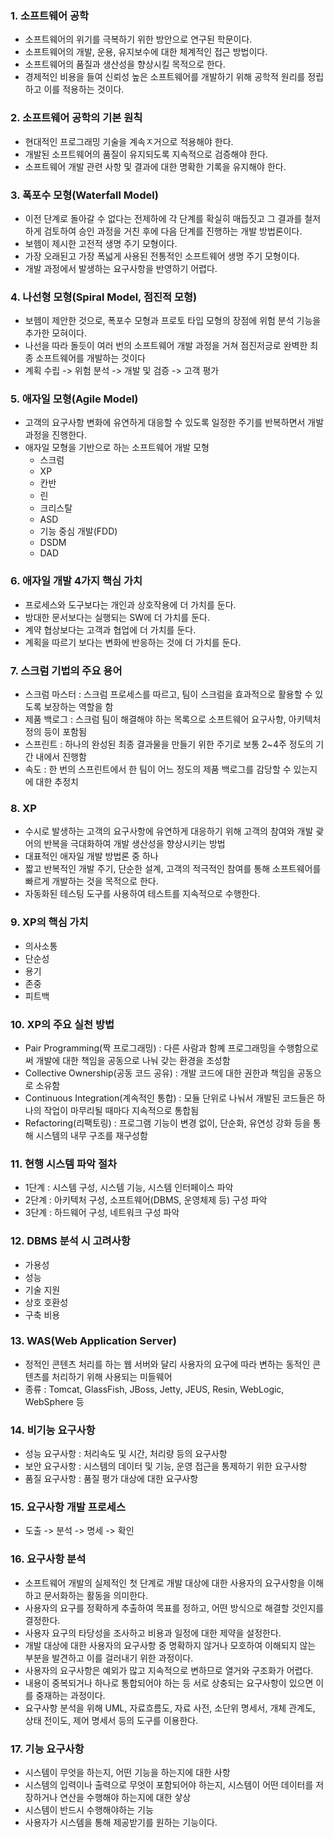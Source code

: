 ### 1. 소프트웨어 공학
- 소프트웨어의 위기를 극복하기 위한 방안으로 연구된 학문이다.
- 소프트웨어의 개발, 운용, 유지보수에 대한 체계적인 접근 방법이다.
- 소프트웨어의 품질과 생산성을 향상시킬 목적으로 한다.
- 경제적인 비용을 들여 신뢰성 높은 소프트웨어를 개발하기 위해 공학적 원리를 정립하고 이를 적용하는 것이다.

### 2. 소프트웨어 공학의 기본 원칙
- 현대적인 프로그래밍 기술을 계속ㅈ거으로 적용해야 한다.
- 개발된 소프트웨어의 품질이 유지되도록 지속적으로 검증해야 한다.
- 소프트웨어 개발 관련 사항 및 결과에 대한 명확한 기록을 유지해야 한다.

### 3. 폭포수 모형(Waterfall Model)
- 이전 단계로 돌아갈 수 없다는 전제하에 각 단계를 확실히 매듭짓고 그 결과를 철저하게 검토하여 승인 과정을 거친 후에 다음 단계를 진행하는 개발 방법론이다.
- 보헴이 제시한 고전적 생명 주기 모형이다.
- 가장 오래된고 가장 폭넓게 사용된 전통적인 소프트웨어 생명 주기 모형이다.
- 개발 과정에서 발생하는 요구사항을 반영하기 어렵다.

### 4. 나선형 모형(Spiral Model, 점진적 모형)
- 보헴이 제안한 것으로, 폭포수 모형과 프로토 타입 모형의 장점에 위험 분석 기능을 추가한 모혀이다.
- 나선을 따라 돌듯이 여러 번의 소프트웨어 개발 과정을 거쳐 점진저긍로 완벽한 최종 소프트웨어를 개발하는 것이다
- 계획 수립 -> 위험 분석 -> 개발 및 검증 -> 고객 평가

### 5. 애자일 모형(Agile Model)
- 고객의 요구사항 변화에 유연하게 대응할 수 있도록 일정한 주기를 반복하면서 개발 과정을 진행한다.
- 애자일 모형을 기반으로 하는 소프트웨어 개발 모형
  - 스크럼
  - XP
  - 칸반
  - 린
  - 크리스탈
  - ASD
  - 기능 중심 개발(FDD)
  - DSDM
  - DAD

### 6. 애자일 개발 4가지 핵심 가치
- 프로세스와 도구보다는 개인과 상호작용에 더 가치를 둔다.
- 방대한 문서보다는 실행되는 SW에 더 가치를 둔다.
- 계약 협상보다는 고객과 협업에 더 가치를 둔다.
- 계획을 따르기 보다는 변화에 반응하는 것에 더 가치를 둔다.

### 7. 스크럼 기법의 주요 용어
- 스크럼 마스터 : 스크럼 프로세스를 따르고, 팀이 스크럼을 효과적으로 활용할 수 있도록 보장하는 역할을 함
- 제품 백로그 : 스크럼 팀이 해결해야 하는 목록으로 소프트웨어 요구사항, 아키텍처 정의 등이 포함됨
- 스프린트 : 하나의 완성된 최종 결과물을 만들기 위한 주기로 보통 2~4주 정도의 기간 내에서 진행함
- 속도 : 한 번의 스프린트에서 한 팀이 어느 정도의 제품 백로그를 감당할 수 있는지에 대한 추정치

### 8. XP
- 수시로 발생하는 고객의 요구사항에 유연하게 대응하기 위해 고객의 참여와 개발 괒어의 반복을 극대화하여 개발 생산성을 향상시키는 방법
- 대표적인 애자일 개발 방법론 중 하나
- 짧고 반복적인 개발 주기, 단순한 설계, 고객의 적극적인 참여를 통해 소프트웨어를 빠르게 개발하는 것을 목적으로 한다.
- 자동화된 테스팅 도구를 사용하여 테스트를 지속적으로 수행한다.

### 9. XP의 핵심 가치
- 의사소통
- 단순성
- 용기
- 존중
- 피트백

### 10. XP의 주요 실천 방법
- Pair Programming(짝 프로그래밍) : 다른 사람과 함꼐 프로그래밍을 수행함으로써 개발에 대한 책임을 공동으로 나눠 갖는 환경을 조성함
- Collective Ownership(공동 코드 공유) : 개발 코드에 대한 권한과 책임을 공동으로 소유함
- Continuous Integration(계속적인 통합) : 모듈 단위로 나눠서 개발된 코드들은 하나의 작업이 마무리될 때마다 지속적으로 통합됨
- Refactoring(리팩토링) : 프로그램 기능이 변경 없이, 단순화, 유연성 강화 등을 통해 시스템의 내무 구조를 재구성함

### 11. 현행 시스템 파악 절차
- 1단계 : 시스템 구성, 시스템 기능, 시스템 인터페이스 파악
- 2단계 : 아키텍처 구성, 소프트웨어(DBMS, 운영체제 등) 구성 파악
- 3단계 : 하드웨어 구성, 네트워크 구성 파악


### 12. DBMS 분석 시 고려사항
- 가용성
- 성능
- 기술 지원
- 상호 호환성
- 구축 비용

### 13. WAS(Web Application Server)
- 정적인 콘텐츠 처리를 하는 웹 서버와 달리 사용자의 요구에 따라 변하는 동적인 콘텐츠를 처리하기 위해 사용되는 미들웨어
- 종류 : Tomcat, GlassFish, JBoss, Jetty, JEUS, Resin, WebLogic, WebSphere 등

### 14. 비기능 요구사항
- 성능 요구사항 : 처리속도 및 시간, 처리량 등의 요구사항
- 보안 요구사항 : 시스템의 데이터 및 기능, 운영 접근을 통제하기 위한 요구사항
- 품질 요구사항 : 품질 평가 대상에 대한 요구사항

### 15. 요구사항 개발 프로세스
- 도출 -> 분석 -> 명세 -> 확인

### 16. 요구사항 분석
- 소프트웨어 개발의 실제적인 첫 단계로 개발 대상에 대한 사용자의 요구사항을 이해하고 문서화하는 활동을 의미한다.
- 사용자의 요구를 정확하게 추출하여 목표를 정하고, 어떤 방식으로 해결할 것인지를 결정한다.
- 사용자 요구의 타당성을 조사하고 비용과 일정에 대한 제약을 설정한다.
- 개발 대상에 대한 사용자의 요구사항 중 명확하지 않거나 모호하여 이해되지 않는 부분을 발견하고 이를 걸러내기 위한 과정이다.
- 사용자의 요구사항은 예외가 많고 지속적으로 변하므로 열거와 구조화가 어렵다.
- 내용이 중복되거나 하나로 통합되어야 하는 등 서로 상충되는 요구사항이 있으면 이를 중재하는 과정이다.
- 요구사항 분석을 위해 UML, 자료흐름도, 자료 사전, 소단위 명세서, 개체 관계도, 상태 전이도, 제어 명세서 등의  도구를 이용한다.

### 17. 기능 요구사항
- 시스템이 무엇을 하는지, 어떤 기능을 하는지에 대한 사항
- 시스템의 입력이나 출력으로 무엇이 포함되어야 하는지, 시스템이 어떤 데이터를 저장하거나 연산을 수행해야 하는지에 대한 샇상
- 시스템이 반드시 수행해야하는 기능
- 사용자가 시스템을 통해 제공받기를 원하는 기능이다.
